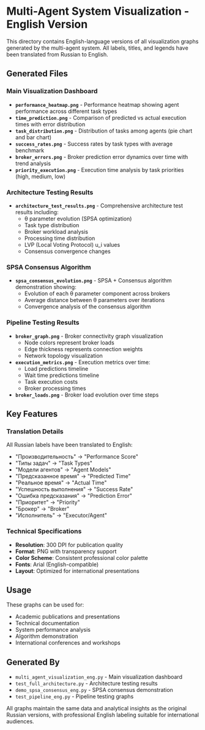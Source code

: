 # Multi-Agent System Visualization - English Version

This directory contains English-language versions of all visualization graphs generated by the multi-agent system. All labels, titles, and legends have been translated from Russian to English.

## Generated Files

### Main Visualization Dashboard
- **`performance_heatmap.png`** - Performance heatmap showing agent performance across different task types
- **`time_prediction.png`** - Comparison of predicted vs actual execution times with error distribution
- **`task_distribution.png`** - Distribution of tasks among agents (pie chart and bar chart)
- **`success_rates.png`** - Success rates by task types with average benchmark
- **`broker_errors.png`** - Broker prediction error dynamics over time with trend analysis
- **`priority_execution.png`** - Execution time analysis by task priorities (high, medium, low)

### Architecture Testing Results
- **`architecture_test_results.png`** - Comprehensive architecture test results including:
  - θ parameter evolution (SPSA optimization)
  - Task type distribution
  - Broker workload analysis
  - Processing time distribution
  - LVP (Local Voting Protocol) u_i values
  - Consensus convergence changes

### SPSA Consensus Algorithm
- **`spsa_consensus_evolution.png`** - SPSA + Consensus algorithm demonstration showing:
  - Evolution of each θ parameter component across brokers
  - Average distance between θ parameters over iterations
  - Convergence analysis of the consensus algorithm

### Pipeline Testing Results
- **`broker_graph.png`** - Broker connectivity graph visualization
  - Node colors represent broker loads
  - Edge thickness represents connection weights
  - Network topology visualization
- **`execution_metrics.png`** - Execution metrics over time:
  - Load predictions timeline
  - Wait time predictions timeline
  - Task execution costs
  - Broker processing times
- **`broker_loads.png`** - Broker load evolution over time steps

## Key Features

### Translation Details
All Russian labels have been translated to English:
- "Производительность" → "Performance Score"
- "Типы задач" → "Task Types" 
- "Модели агентов" → "Agent Models"
- "Предсказанное время" → "Predicted Time"
- "Реальное время" → "Actual Time"
- "Успешность выполнения" → "Success Rate"
- "Ошибка предсказания" → "Prediction Error"
- "Приоритет" → "Priority"
- "Брокер" → "Broker"
- "Исполнитель" → "Executor/Agent"

### Technical Specifications
- **Resolution**: 300 DPI for publication quality
- **Format**: PNG with transparency support
- **Color Scheme**: Consistent professional color palette
- **Fonts**: Arial (English-compatible)
- **Layout**: Optimized for international presentations

## Usage

These graphs can be used for:
- Academic publications and presentations
- Technical documentation
- System performance analysis
- Algorithm demonstration
- International conferences and workshops

## Generated By

- `multi_agent_visualization_eng.py` - Main visualization dashboard
- `test_full_architecture.py` - Architecture testing results  
- `demo_spsa_consensus_eng.py` - SPSA consensus demonstration
- `test_pipeline_eng.py` - Pipeline testing graphs

All graphs maintain the same data and analytical insights as the original Russian versions, with professional English labeling suitable for international audiences.
